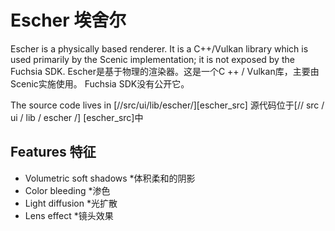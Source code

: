  
# Escher  埃舍尔 

Escher is a physically based renderer.  It is a C++/Vulkan library which is used primarily by the Scenic implementation; it is not exposed by the Fuchsia SDK.  Escher是基于物理的渲染器。这是一个C ++ / Vulkan库，主要由Scenic实施使用。 Fuchsia SDK没有公开它。

The source code lives in [//src/ui/lib/escher/][escher_src]  源代码位于[// src / ui / lib / escher /] [escher_src]中

 
## Features  特征 

 
 * Volumetric soft shadows  *体积柔和的阴影
 * Color bleeding  *渗色
 * Light diffusion  *光扩散
 * Lens effect  *镜头效果

